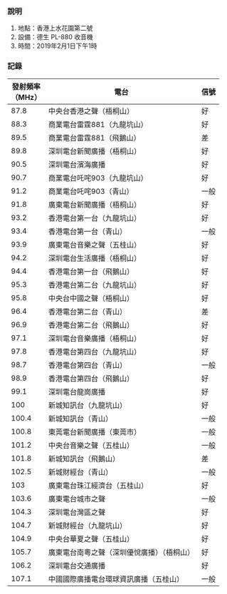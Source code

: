 ### 說明
1. 地點：香港上水花園第二號
2. 設備：德生 PL-880 收音機
3. 時間：2019年2月1日下午1時

### 記錄

|發射頻率<br />（MHz）|電台|信號|
|-|-|-|
|87.8|中央台香港之聲（梧桐山）|好|
|88.3|商業電台雷霆881（九龍坑山）|好|
|89.5|商業電台雷霆881（飛鵝山）|差|
|89.8|深圳電台新聞廣播（梧桐山）|好|
|90.5|深圳電台濱海廣播|好|
|90.7|商業電台吒咤903（九龍坑山）|好|
|91.2|商業電台吒咤903（青山）|一般|
|91.8|廣東電台新聞廣播（梧桐山）|好|
|93.2|香港電台第一台（九龍坑山）|好|
|93.4|香港電台第一台（青山）|一般|
|93.9|廣東電台音樂之聲（五桂山）|好|
|94.2|深圳電台生活廣播（梧桐山）|好|
|94.4|香港電台第一台（飛鵝山）|好|
|95.3|香港電台第二台（九龍坑山）|好|
|95.8|中央台中國之聲（梧桐山）|好|
|96.4|香港電台第二台（青山）|差|
|96.9|香港電台第二台（飛鵝山）|好|
|97.1|深圳電台音樂廣播（梧桐山）|好|
|97.8|香港電台第四台（九龍坑山）|好|
|98.7|香港電台第四台（青山）|一般|
|98.9|香港電台第四台（飛鵝山）|好|
|99.1|深圳電台龍崗廣播|好|
|100|新城知訊台（九龍坑山）|好|
|100.4|新城知訊台（青山）|一般|
|100.8|東莞電台新聞廣播（東莞市）|一般|
|101.2|中央台音樂之聲（五桂山）|一般|
|101.8|新城知訊台（飛鵝山）|差|
|102.5|新城財經台（青山）|一般|
|103|廣東電台珠江經濟台（五桂山）|好|
|103.6|廣東電台城市之聲|一般|
|104.3|深圳電台灣區之聲|好|
|104.7|新城財經台（九龍坑山）|好|
|104.9|中央台華夏之聲（五桂山）|好|
|105.7|廣東電台南粵之聲（深圳優悅廣播）（梧桐山）|好|
|106.2|深圳電台交通廣播|好|
|107.1|中國國際廣播電台環球資訊廣播（五桂山）|一般|

